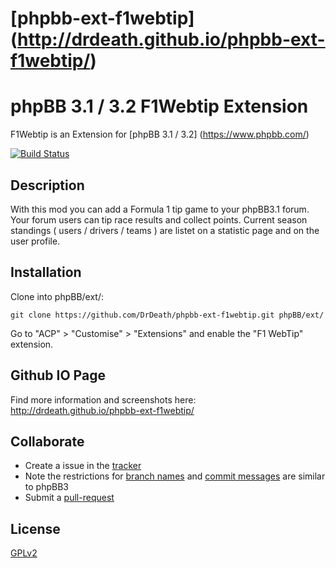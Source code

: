 [phpbb-ext-f1webtip] (http://drdeath.github.io/phpbb-ext-f1webtip/)
==================

# phpBB 3.1 / 3.2 F1Webtip Extension

F1Webtip is an Extension for [phpBB 3.1 / 3.2] (https://www.phpbb.com/)

[![Build Status](https://travis-ci.org/DrDeath/phpbb-ext-f1webtip.svg?branch=master)](https://travis-ci.org/DrDeath/phpbb-ext-f1webtip)

## Description

With this mod you can add a Formula 1 tip game to your phpBB3.1 forum.
Your forum users can tip race results and collect points.
Current season standings ( users / drivers / teams ) are listet on a statistic page and on the user profile.


## Installation

Clone into phpBB/ext/:

    git clone https://github.com/DrDeath/phpbb-ext-f1webtip.git phpBB/ext/

Go to "ACP" > "Customise" > "Extensions" and enable the "F1 WebTip" extension.

## Github IO Page

Find more information and screenshots here:
http://drdeath.github.io/phpbb-ext-f1webtip/

## Collaborate

* Create a issue in the [tracker](https://github.com/DrDeath/phpbb-ext-f1webtip/issues)
* Note the restrictions for [branch names](https://wiki.phpbb.com/Git#Branch_Names) and [commit messages](https://wiki.phpbb.com/Git#Commit_Messages) are similar to phpBB3
* Submit a [pull-request](https://github.com/DrDeath/phpbb-ext-f1webtip/pulls)

## License

[GPLv2](license.txt)

